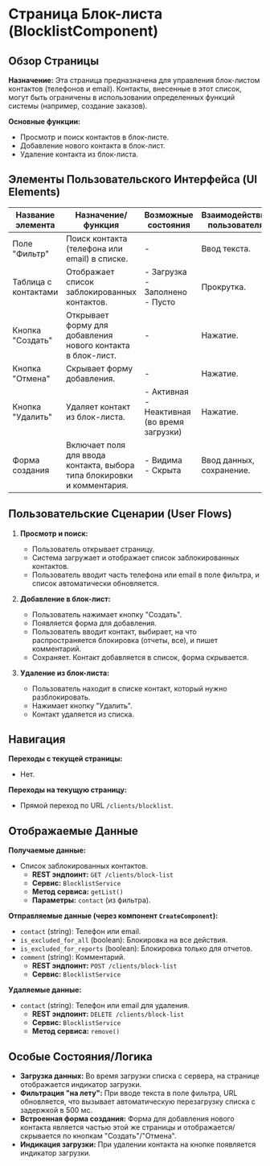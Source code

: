 # Страница Блок-листа (BlocklistComponent)

## Обзор Страницы

**Назначение:** Эта страница предназначена для управления блок-листом контактов (телефонов и email). Контакты, внесенные в этот список, могут быть ограничены в использовании определенных функций системы (например, создание заказов).

**Основные функции:**
-   Просмотр и поиск контактов в блок-листе.
-   Добавление нового контакта в блок-лист.
-   Удаление контакта из блок-листа.

## Элементы Пользовательского Интерфейса (UI Elements)

| Название элемента | Назначение/функция | Возможные состояния | Взаимодействие пользователя |
| --- | --- | --- | --- |
| Поле "Фильтр" | Поиск контакта (телефона или email) в списке. | - | Ввод текста. |
| Таблица с контактами | Отображает список заблокированных контактов. | - Загрузка<br>- Заполнено<br>- Пусто | Прокрутка. |
| Кнопка "Создать" | Открывает форму для добавления нового контакта в блок-лист. | - | Нажатие. |
| Кнопка "Отмена" | Скрывает форму добавления. | - | Нажатие. |
| Кнопка "Удалить" | Удаляет контакт из блок-листа. | - Активная<br>- Неактивная (во время загрузки) | Нажатие. |
| Форма создания | Включает поля для ввода контакта, выбора типа блокировки и комментария. | - Видима<br>- Скрыта | Ввод данных, сохранение. |

## Пользовательские Сценарии (User Flows)

1.  **Просмотр и поиск:**
    -   Пользователь открывает страницу.
    -   Система загружает и отображает список заблокированных контактов.
    -   Пользователь вводит часть телефона или email в поле фильтра, и список автоматически обновляется.

2.  **Добавление в блок-лист:**
    -   Пользователь нажимает кнопку "Создать".
    -   Появляется форма для добавления.
    -   Пользователь вводит контакт, выбирает, на что распространяется блокировка (отчеты, все), и пишет комментарий.
    -   Сохраняет. Контакт добавляется в список, форма скрывается.

3.  **Удаление из блок-листа:**
    -   Пользователь находит в списке контакт, который нужно разблокировать.
    -   Нажимает кнопку "Удалить".
    -   Контакт удаляется из списка.

## Навигация

**Переходы с текущей страницы:**
-   Нет.

**Переходы на текущую страницу:**
-   Прямой переход по URL `/clients/blocklist`.

## Отображаемые Данные

**Получаемые данные:**
-   Список заблокированных контактов.
    -   **REST эндпоинт:** `GET /clients/block-list`
    -   **Сервис:** `BlocklistService`
    -   **Метод сервиса:** `getList()`
    -   **Параметры:** `contact` (из фильтра).

**Отправляемые данные (через компонент `CreateComponent`):**
-   `contact` (string): Телефон или email.
-   `is_excluded_for_all` (boolean): Блокировка на все действия.
-   `is_excluded_for_reports` (boolean): Блокировка только для отчетов.
-   `comment` (string): Комментарий.
    -   **REST эндпоинт:** `POST /clients/block-list`
    -   **Сервис:** `BlocklistService`

**Удаляемые данные:**
-   `contact` (string): Телефон или email для удаления.
    -   **REST эндпоинт:** `DELETE /clients/block-list`
    -   **Сервис:** `BlocklistService`
    -   **Метод сервиса:** `remove()`

## Особые Состояния/Логика

-   **Загрузка данных:** Во время загрузки списка с сервера, на странице отображается индикатор загрузки.
-   **Фильтрация "на лету":** При вводе текста в поле фильтра, URL обновляется, что вызывает автоматическую перезагрузку списка с задержкой в 500 мс.
-   **Встроенная форма создания:** Форма для добавления нового контакта является частью этой же страницы и отображается/скрывается по кнопкам "Создать"/"Отмена".
-   **Индикация загрузки:** При удалении контакта на кнопке появляется индикатор загрузки.
